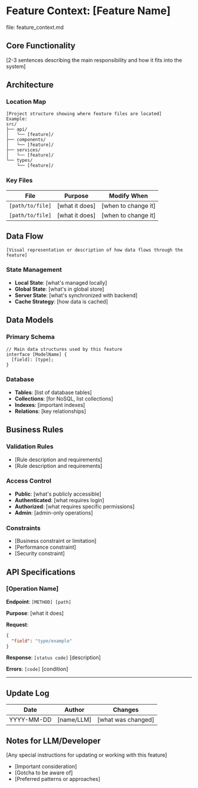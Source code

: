 # Feature Context: [Feature Name]

file: feature_context.md

## Core Functionality

[2-3 sentences describing the main responsibility and how it fits into the system]

## Architecture

### Location Map

```
[Project structure showing where feature files are located]
Example:
src/
├── api/
│   └── [feature]/
├── components/
│   └── [feature]/
├── services/
│   └── [feature]/
└── types/
    └── [feature]/

```

### Key Files

| File | Purpose | Modify When |
| --- | --- | --- |
| `[path/to/file]` | [what it does] | [when to change it] |
| `[path/to/file]` | [what it does] | [when to change it] |

## Data Flow

```
[Visual representation or description of how data flows through the feature]

```

### State Management

- **Local State**: [what's managed locally]
- **Global State**: [what's in global store]
- **Server State**: [what's synchronized with backend]
- **Cache Strategy**: [how data is cached]

## Data Models

### Primary Schema

```tsx
// Main data structures used by this feature
interface [ModelName] {
  [field]: [type];
}

```

### Database

- **Tables**: [list of database tables]
- **Collections**: [for NoSQL, list collections]
- **Indexes**: [important indexes]
- **Relations**: [key relationships]

## Business Rules

### Validation Rules

- [Rule description and requirements]
- [Rule description and requirements]

### Access Control

- **Public**: [what's publicly accessible]
- **Authenticated**: [what requires login]
- **Authorized**: [what requires specific permissions]
- **Admin**: [admin-only operations]

### Constraints

- [Business constraint or limitation]
- [Performance constraint]
- [Security constraint]

## API Specifications

### [Operation Name]

**Endpoint**: `[METHOD] [path]`

**Purpose**: [what it does]

**Request**:

```json
{
  "field": "type/example"
}

```

**Response**: `[status code]` [description]

**Errors**: `[code]` [condition]

---

## Update Log

| Date | Author | Changes |
| --- | --- | --- |
| YYYY-MM-DD | [name/LLM] | [what was changed] |

## Notes for LLM/Developer

[Any special instructions for updating or working with this feature]

- [Important consideration]
- [Gotcha to be aware of]
- [Preferred patterns or approaches]